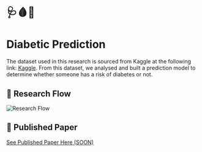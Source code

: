 # 🩺🩸💉
# Diabetic Prediction

The dataset used in this research is sourced from Kaggle at the following link: [Kaggle](https://www.kaggle.com/datasets/aravindpcoder/diabetes-dataset?resource=download). From this dataset, we analysed and built a prediction model to determine whether someone has a risk of diabetes or not.

## 🔄 Research Flow
![Research Flow](/Research_Flow.png)

## 📙 Published Paper
[See Published Paper Here (SOON)](https://)
